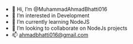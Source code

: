 - 👋 Hi, I’m @MuhammadAhmadBhatti016
- 👀 I’m interested in Development
- 🌱 I’m currently learning NodeJS
- 💞️ I’m looking to collaborate on NodeJs projects
- 📫 ahmadbhatti016@gmail.com

<!---
MuhammadAhmadBhatti016/MuhammadAhmadBhatti016 is a ✨ special ✨ repository because its `README.md` (this file) appears on your GitHub profile.
You can click the Preview link to take a look at your changes.
--->
